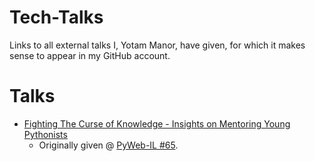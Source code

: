 # Tech-Talks
Links to all external talks I, Yotam Manor, have given, for which it makes sense to appear in my GitHub account.

# Talks
- [Fighting The Curse of Knowledge - Insights on Mentoring Young Pythonists](http://slides.com/yotammanor/fighting-the-curse-of-knowledge)
  - Originally given @ [PyWeb-IL #65](https://www.meetup.com/PyWeb-IL/events/239963272/).
